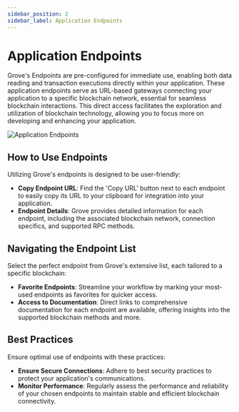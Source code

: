 ```yaml
---
sidebar_position: 2
sidebar_label: Application Endpoints
---
```


# Application Endpoints

Grove's Endpoints are pre-configured for immediate use, enabling both data reading and transaction executions directly within your application. These application endpoints serve as URL-based gateways connecting your application to a specific blockchain network, essential for seamless blockchain interactions. This direct access facilitates the exploration and utilization of blockchain technology, allowing you to focus more on developing and enhancing your application.

![Application Endpoints](https://i.ibb.co/Q9BBfyS/Screenshot-2024-04-08-at-15-12-40.png)


## How to Use Endpoints

Utilizing Grove's endpoints is designed to be user-friendly:

- **Copy Endpoint URL**: Find the 'Copy URL' button next to each endpoint to easily copy its URL to your clipboard for integration into your application.
- **Endpoint Details**: Grove provides detailed information for each endpoint, including the associated blockchain network, connection specifics, and supported RPC methods.

## Navigating the Endpoint List

Select the perfect endpoint from Grove's extensive list, each tailored to a specific blockchain:

- **Favorite Endpoints**: Streamline your workflow by marking your most-used endpoints as favorites for quicker access.
- **Access to Documentation**: Direct links to comprehensive documentation for each endpoint are available, offering insights into the supported blockchain methods and more.

## Best Practices

Ensure optimal use of endpoints with these practices:

- **Ensure Secure Connections**: Adhere to best security practices to protect your application's communications.
- **Monitor Performance**: Regularly assess the performance and reliability of your chosen endpoints to maintain stable and efficient blockchain connectivity.
